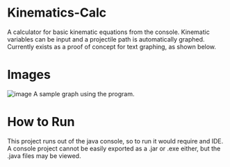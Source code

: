 # Kinematics-Calc
A calculator for basic kinematic equations from the console. Kinematic variables can be input and a projectile path is automatically graphed. Currently exists as a proof of concept for text graphing, as shown below.

# Images
![image](https://github.com/user-attachments/assets/363cd11e-a88d-49be-a60e-79274fe93eac)
A sample graph using the program.

# How to Run
This project runs out of the java console, so to run it would require and IDE. A console project cannot be easily exported as a .jar or .exe either, but the .java files may be viewed.

